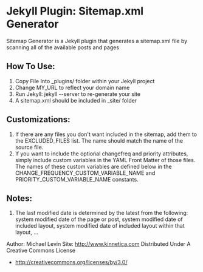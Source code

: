 Jekyll Plugin: Sitemap.xml Generator
====================================

Sitemap Generator is a Jekyll plugin that generates a sitemap.xml file by scanning all of the available posts and pages

How To Use:
-----------
1. Copy File Into _plugins/ folder within your Jekyll project
2. Change MY_URL to reflect your domain name
3. Run Jekyll: jekyll --server to re-generate your site
4. A sitemap.xml should be included in _site/ folder

Customizations:
---------------
1. If there are any files you don't want included in the sitemap, add them to the EXCLUDED_FILES list. The name should match the name of the source file.
2. If you want to include the optional changefreq and priority attributes, simply include custom variables in the YAML Front Matter of those files. The names of these custom variables are defined below in the CHANGE_FREQUENCY_CUSTOM_VARIABLE_NAME and PRIORITY_CUSTOM_VARIABLE_NAME constants.

Notes:
------
1. The last modified date is determined by the latest from the following: system modified date of the page or post, system modified date of included layout, system modified date of included layout within that layout, ... 

Author: Michael Levin
Site: http://www.kinnetica.com
Distributed Under A Creative Commons License
  - http://creativecommons.org/licenses/by/3.0/